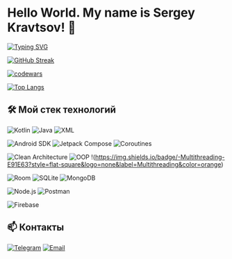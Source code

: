 # Hello World. My name is Sergey Kravtsov! 👋

[![Typing SVG](https://readme-typing-svg.demolab.com?font=Cal+Sans&pause=1000&color=F7970AFD&background=9748FF00&random=true&width=550&lines=%F0%9F%94%A7+-%3E+KOTLIN+%7C+ANDROID+%7C+SIMPLIFY+LIFE)](https://git.io/typing-svg)

<div align="left">

[![GitHub Streak](https://github-readme-streak-stats.herokuapp.com/?user=KravtsovSO64&theme=android-light)](https://git.io/streak-stats)

[![codewars](https://www.codewars.com/users/KravtsovSO64/badges/large?theme=light)](https://www.codewars.com/users/KravtsovSO64)

[![Top Langs](https://github-readme-stats.vercel.app/api/top-langs/?username=KravtsovSO64&layout=compact&theme=android-dark&hide=html,css)](https://github.com/KravtsovSO64/github-readme-stats)


</div>

</div>

## 🛠️ Мой стек технологий
<!-- Языки -->
![Kotlin](https://img.shields.io/badge/-Kotlin-7F52FF?style=flat-square&logo=kotlin&logoColor=white)
![Java](https://img.shields.io/badge/Java-007396?style=flat-square&logo=java&logoColor=white)
![XML](https://img.shields.io/badge/-XML-F05032?style=flat-square&logo=xml&logoColor=white)

<!-- Android разработка -->
![Android SDK](https://img.shields.io/badge/-Android_SDK-3DDC84?style=flat-square&logo=android&logoColor=white)
![Jetpack Compose](https://img.shields.io/badge/-Jetpack_Compose-4285F4?style=flat-square&logo=jetpack-compose&logoColor=white)
![Coroutines](https://img.shields.io/badge/-Coroutines-388E3C?style=flat-square&logo=kotlin&logoColor=white)

<!-- Архитектура и асинхронность -->
![Clean Architecture](https://img.shields.io/badge/-Clean_Architecture-2496ED?style=flat-square&logo=architecture&logoColor=white)
![OOP](https://img.shields.io/badge/-OOP-3178C6?style=flat-square&logo=object-oriented-programming&logoColor=white)
!(https://img.shields.io/badge/-Multithreading-E91E63?style=flat-square&logo=none&label=Multithreading&color=orange)

<!-- Базы данных -->
![Room](https://img.shields.io/badge/-Room-4479A1?style=flat-square&logo=room&logoColor=white)
![SQLite](https://img.shields.io/badge/-SQLite-003B57?style=flat-square&logo=sqlite&logoColor=white)
![MongoDB](https://img.shields.io/badge/MongoDB-47A248?style=flat-square&logo=mongodb&logoColor=white)

<!-- Backend и инструменты -->
![Node.js](https://img.shields.io/badge/Node.js-6DA55F?style=flat-square&logo=node.js&logoColor=white)
![Postman](https://img.shields.io/badge/Postman-FF6C37?style=flat-square&logo=postman&logoColor=white)

<!-- Сервисы и интеграции -->
![Firebase](https://img.shields.io/badge/-Firebase-FFCA28?style=flat-square&logo=firebase&logoColor=black)

## 📫 Контакты
[![Telegram](https://img.shields.io/badge/-Telegram-26A5E4?style=flat-square&logo=Telegram&logoColor=white)](https://t.me/kraffc)
[![Email](https://img.shields.io/badge/-Email-D14836?style=flat-square&logo=Gmail&logoColor=white)](mailto:jard.mozq@gmail.com)

